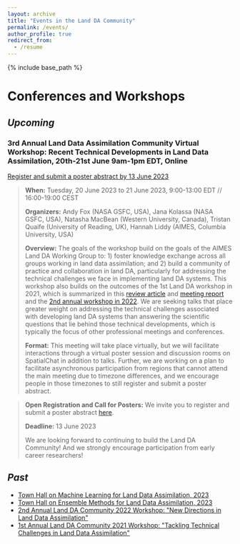 ```yaml
---
layout: archive
title: "Events in the Land DA Community"
permalink: /events/
author_profile: true
redirect_from:
  - /resume
---
```


{% include base_path %}


Conferences and Workshops
======
## *Upcoming*

### 3rd Annual Land Data Assimilation Community Virtual Workshop: Recent Technical Developments in Land Data Assimilation, 20th-21st June 9am-1pm EDT, Online 
[Register and submit a poster abstract by 13 June 2023](https://docs.google.com/forms/d/e/1FAIpQLScj7cPFjIpgQ4SORMq_DjPnqo4xNgjkTFYgfSjOuwsP-4rVpA/viewform)

>**When:** Tuesday, 20 June 2023 to 21 June 2023, 9:00-13:00 EDT // 16:00-19:00 CEST
>
>**Organizers:** Andy Fox (NASA GSFC, USA), Jana Kolassa (NASA GSFC, USA), Natasha MacBean (Western University, Canada), Tristan Quaife (University of Reading, UK), Hannah Liddy (AIMES, Columbia University, USA)
>
>**Overview:** The goals of the workshop build on the goals of the AIMES Land DA Working Group to: 1) foster knowledge exchange across all groups working in land data assimilation; and 2) build a community of practice and collaboration in land DA, particularly for addressing the technical challenges we face in implementing land DA systems. This workshop also builds on the outcomes of the 1st Land DA workshop in 2021, which is summarized in this [review article](https://doi.org/10.1029/2022MS003259) and [meeting report](https://doi.org/10.1175/BAMS-D-21-0228.1) and the [2nd annual workshop in 2022](https://aimesproject.org/lda_workshop_2022/). We are seeking talks that place greater weight on addressing the technical challenges associated with developing land DA systems than answering the scientific questions that lie behind those technical developments, which is typically the focus of other professional meetings and conferences. 
>
>**Format:** This meeting will take place virtually, but we will facilitate interactions through a virtual poster session and discussion rooms on SpatialChat in addition to talks. Further, we are working on a plan to facilitate asynchronous participation from regions that cannot attend the main meeting due to timezone differences, and we encourage people in those timezones to still register and submit a poster abstract. 
>

>**Open Registration and Call for Posters:** We invite you to register and submit a poster abstract [here](https://docs.google.com/forms/d/e/1FAIpQLScj7cPFjIpgQ4SORMq_DjPnqo4xNgjkTFYgfSjOuwsP-4rVpA/viewform). 
>
>**Deadline:** 13 June 2023
>
>We are looking forward to continuing to build the Land DA Community! And we strongly encourage participation from early career researchers!


## *Past*
- [Town Hall on Machine Learning for Land Data Assimilation, 2023](https://aimesproject.org/machine-learning-town-hall/) 
- [Town Hall on Ensemble Methods for Land Data Assimilation, 2023](https://aimesproject.org/ensembles-town-hall/) 
- [2nd Annual Land DA Community 2022 Workshop: "New Directions in Land Data Assimilation"](https://aimesproject.org/lda_workshop_2022/)
- [1st Annual Land DA Community 2021 Workshop: "Tackling Technical Challenges in Land Data Assimilation"](https://aimesproject.org/lda_workshop/)
